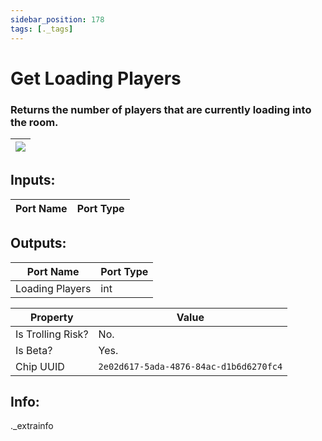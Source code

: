 ```yaml
---
sidebar_position: 178
tags: [._tags]
---
```


# Get Loading Players


### Returns the number of players that are currently loading into the room.

| ![](https://images-ext-2.discordapp.net/external/MPmIaQzlEPmgGWlgi-WxBBXt0Bjv_zWPkg1y1f_sy3s/https/www.recroomcircuits.com/image/circuit/absolute-value?width=206&height=108) |
|-----|

## Inputs:
| Port Name | Port Type |
|-----------|-----------|

## Outputs:
| Port Name | Port Type |
|-----------|-----------|
| Loading Players | int | 

| Property  | Value |
|-------------------|-----------|
| Is Trolling Risk? | No. |
| Is Beta? | Yes. |
| Chip UUID | `2e02d617-5ada-4876-84ac-d1b6d6270fc4` |

## Info:
._extrainfo